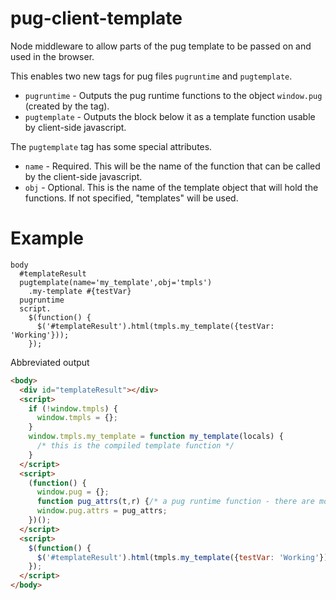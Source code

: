 # pug-client-template
Node middleware to allow parts of the pug template to be passed on and used in the browser.

This enables two new tags for pug files `pugruntime` and `pugtemplate`.

* `pugruntime` - Outputs the pug runtime functions to the object `window.pug` (created by the tag).
* `pugtemplate` - Outputs the block below it as a template function usable by client-side javascript.

The `pugtemplate` tag has some special attributes.

* `name` - Required. This will be the name of the function that can be called by the client-side javascript.
* `obj` - Optional. This is the name of the template object that will hold the functions.  If not specified, "templates" will be used.

# Example
```pug
body
  #templateResult
  pugtemplate(name='my_template',obj='tmpls')
    .my-template #{testVar}
  pugruntime
  script.
    $(function() {
      $('#templateResult').html(tmpls.my_template({testVar: 'Working'}));
    });
```
Abbreviated output
```html
<body>
  <div id="templateResult"></div>
  <script>
    if (!window.tmpls) {
      window.tmpls = {};
    }
    window.tmpls.my_template = function my_template(locals) {
      /* this is the compiled template function */
    }
  </script>
  <script>
    (function() {
      window.pug = {};
      function pug_attrs(t,r) {/* a pug runtime function - there are more than one */}
      window.pug.attrs = pug_attrs;
    })();
  </script>
  <script>
    $(function() {
      $('#templateResult').html(tmpls.my_template({testVar: 'Working'}));
    });
  </script>
</body>
```